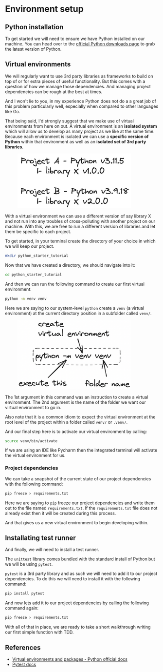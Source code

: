 # Environment setup

## Python installation

To get started we will need to ensure we have Python installed on our machine. You can head over to the [official Python downloads page](https://www.python.org/downloads/) to grab the latest version of Python.

## Virtual environments

We will regularly want to use 3rd party libraries as frameworks to build on top of or for extra pieces of useful functionality. But this comes with a question of how we manage those dependencies. And managing project dependencies can be rough at the best at times.&#x20;

And I won't lie to you, in my experience Python does not do a a great job of this problem particularly well, especially when compared to other languages like Go.

That being said, I'd strongly suggest that we make use of virtual environments from here on out. A virtual environment is an **isolated system** which will allow us to develop as many project as we like at the same time. Because each environment is isolated we can use a **specific version of Python** within that environment as well as an **isolated set of 3rd party libraries**.&#x20;

<figure><img src="../.gitbook/assets/Screenshot 2023-09-09 at 19.32.29.png" alt="" width="375"><figcaption></figcaption></figure>

With a virtual environment we can use a different version of say library X and not run into any troubles of cross-polluting with another project on our machine. With this, we are free to run a different version of libraries and let them be specific to each project.

To get started, in your terminal create the directory of your choice in which we will keep our project.

```sh
mkdir python_starter_tutorial
```

Now that we have created a directory, we should navigate into it:

```sh
cd python_starter_tutorial
```

And then we can run the following command to create our first virtual environment:

```sh
python -m venv venv
```

Here we are saying to our system-level `python` create a `venv` (a virtual environment) at the current directory position in a subfolder called `venv/`.

<figure><img src="../.gitbook/assets/Screenshot 2023-09-17 at 10.58.56.png" alt="" width="375"><figcaption></figcaption></figure>

The 1st argument in this command was an instruction to create a virtual environment. The 2nd argument is the name of the folder we want our virtual environment to go in.

Also note that it is a common idiom to expect the virtual environment at the root level of the project within a folder called `venv/` or `.venv/`.

And our final step here is to activate our virtual environment by calling:

```sh
source venv/bin/activate
```

If we are using an IDE like Pycharm then the integrated terminal will activate the virtual environment for us.

### Project dependencies

We can take a snapshot of the current state of our project dependencies with the following command:

```sh
pip freeze > requirements.txt
```

Here we are saying to `pip` freeze our project dependencies and write them out to the file named `requirements.txt`. If the `requirements.txt` file does not already exist then it will be created during this process.

And that gives us a new virtual environment to begin developing within.

## Installating test runner

And finally, we will need to install a test runner.

The `unittest` library comes bundled with the standard install of Python but we will be using `pytest`.

`pytest` is a 3rd party library and as such we will need to add it to our project dependencies. To do this we will need to install it with the following command:

```sh
pip install pytest
```

And now lets add it to our project dependencies by calling the following command again:

```sh
pip freeze > requirements.txt
```

With all of that in place, we are ready to take a short walkthrough writing our first simple function with TDD.

## References

* [Virtual environments and packages - Python official docs](https://docs.python.org/3/tutorial/venv.html)
* [Pytest docs](https://docs.pytest.org/)
